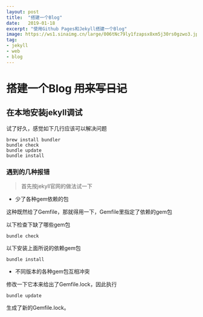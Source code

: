 ```yaml
---
layout: post
title:  "搭建一个Blog"
date:   2019-01-18
excerpt: "使用Github Pages和Jekyll搭建一个Blog"
image: https://ws1.sinaimg.cn/large/006tNc79ly1fzapsx8xm5j30rs0gzwo3.jpg
tag:
- jekyll 
- web
- blog
---
```




# 搭建一个Blog ~~用来写日记~~

## 在本地安装jekyll调试

试了好久，感觉如下几行应该可以解决问题

```shell
brew install bundler
bundle check
bundle update
bundle install
```

### 遇到的几种报错

> 首先按jekyll官网的做法试一下

- 少了各种gem依赖的包

这种既然给了Gemfile，那就得用一下，Gemfile里指定了依赖的gem包

以下检查下缺了哪些gem包

```
bundle check
```

以下安装上面所说的依赖gem包

```
bundle install
```

- 不同版本的各种gem包互相冲突

修改一下它本来给出了Gemfile.lock，因此执行

```
bundle update
```

生成了新的Gemfile.lock。